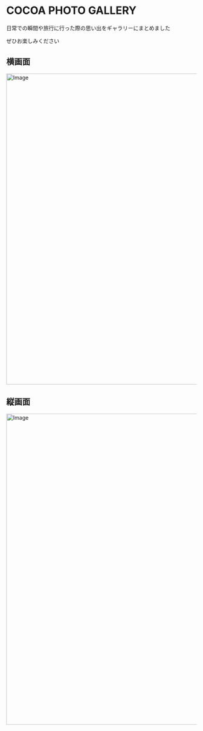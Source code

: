 # COCOA PHOTO GALLERY
日常での瞬間や旅行に行った際の思い出をギャラリーにまとめました

ぜひお楽しみください
## 横画面
<img width="1512" height="823" alt="Image" src="https://github.com/user-attachments/assets/328763d2-ccbe-43f2-91be-1772380fb684" />

## 縦画面
<img width="685" height="823" alt="Image" src="https://github.com/user-attachments/assets/8a3512aa-2942-4a6a-9c7a-76e87560fb14" />
